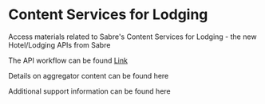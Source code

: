# Content Services for Lodging
Access materials related to Sabre's Content Services for Lodging - the new Hotel/Lodging APIs from Sabre

The API workflow can be found <a href="http://www.link.com">Link</a>

Details on aggregator content can be found here

Additional support information can be found here
